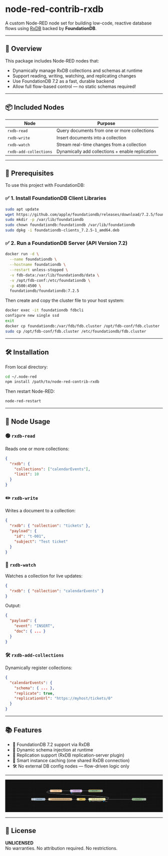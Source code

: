 # node-red-contrib-rxdb

 

A custom Node-RED node set for building low-code, reactive database flows using [RxDB](https://rxdb.info/) backed by **FoundationDB**.

---

## 🚀 Overview

This package includes Node-RED nodes that:

- Dynamically manage RxDB collections and schemas at runtime
- Support reading, writing, watching, and replicating changes
- Use FoundationDB 7.2 as a fast, durable backend
- Allow full flow-based control — no static schemas required!

---

## 📦 Included Nodes

| Node                   | Purpose                                       |
|------------------------|-----------------------------------------------|
| `rxdb-read`            | Query documents from one or more collections |
| `rxdb-write`           | Insert documents into a collection            |
| `rxdb-watch`           | Stream real-time changes from a collection   |
| `rxdb-add-collections` | Dynamically add collections + enable replication |

---

## 🧰 Prerequisites

To use this project with FoundationDB:

### ✅ 1. Install FoundationDB Client Libraries

```bash
sudo apt update
wget https://github.com/apple/foundationdb/releases/download/7.2.5/foundationdb-clients_7.2.5-1_amd64.deb
sudo mkdir -p /var/lib/foundationdb
sudo chown foundationdb:foundationdb /var/lib/foundationdb
sudo dpkg -i foundationdb-clients_7.2.5-1_amd64.deb
```

### ✅ 2. Run a FoundationDB Server (API Version 7.2)

```bash
docker run -d \
  --name foundationdb \
  --hostname foundationdb \
  --restart unless-stopped \
  -v fdb-data:/var/lib/foundationdb/data \
  -v /opt/fdb-conf:/etc/foundationdb \
  -p 4500:4500 \
  foundationdb/foundationdb:7.2.5
```

Then create and copy the cluster file to your host system:

```bash
docker exec -it foundationdb fdbcli
configure new single ssd
exit
docker cp foundationdb:/var/fdb/fdb.cluster /opt/fdb-conf/fdb.cluster
sudo cp /opt/fdb-conf/fdb.cluster /etc/foundationdb/fdb.cluster
```

---

## 🛠 Installation

From local directory:

```bash
cd ~/.node-red
npm install /path/to/node-red-contrib-rxdb
```

Then restart Node-RED:

```bash
node-red-restart
```

---

## 🔧 Node Usage

### 🟢 `rxdb-read`

Reads one or more collections:

```json
{
  "rxdb": {
    "collections": ["calendarEvents"],
    "limit": 10
  }
}
```

### ✏️ `rxdb-write`

Writes a document to a collection:

```json
{
  "rxdb": { "collection": "tickets" },
  "payload": {
    "id": "t-001",
    "subject": "Test ticket"
  }
}
```

### 👀 `rxdb-watch`

Watches a collection for live updates:

```json
{
  "rxdb": { "collection": "calendarEvents" }
}
```

Output:
```json
{
  "payload": {
    "event": "INSERT",
    "doc": { ... }
  }
}
```

### 🛠️ `rxdb-add-collections`

Dynamically register collections:

```json
{
  "calendarEvents": {
    "schema": { ... },
    "replicate": true,
    "replicationUrl": "https://myhost/tickets/0"
  }
}
```

---

## 📚 Features

- 🔁 FoundationDB 7.2 support via RxDB
- 🧩 Dynamic schema injection at runtime
- 📡 Replication support (RxDB replication-server plugin)
- 🧠 Smart instance caching (one shared RxDB connection)
- 🛠 No external DB config nodes — flow-driven logic only

---
![alt text](image.png)
 
---

## 📄 License

**UNLICENSED**  
No warranties. No attribution required. No restrictions.
